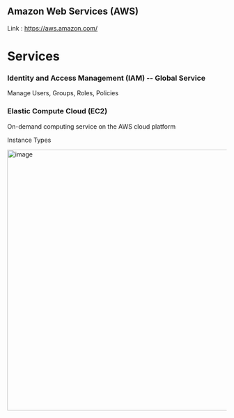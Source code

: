 ## Amazon Web Services (AWS)
Link : https://aws.amazon.com/
# Services

### Identity and Access Management (IAM) -- Global Service
Manage Users, Groups, Roles, Policies

### Elastic Compute Cloud (EC2) 
On-demand computing service on the AWS cloud platform

Instance Types<br>

<img width="600" alt="image" src="https://github.com/user-attachments/assets/f2fdb6c3-9a40-4992-9c4c-9cf662010f68">

